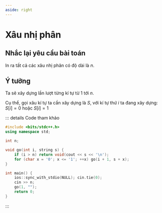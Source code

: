 ```yaml
---
aside: right
---
```


# Xâu nhị phân

## Nhắc lại yêu cầu bài toán

In ra tất cả các xâu nhị phân có độ dài là $n$.

## Ý tưởng

Ta sẽ xây dựng lần lượt từng kí tự từ $1$ tới $n$.

Cụ thể, gọi xâu kí tự ta cần xây dựng là $S$, với kí tự thứ $i$ ta đang xây dựng: 
$S[i] = 0$ hoặc $S[i] = 1$

::: details Code tham khảo
```cpp
#include <bits/stdc++.h>
using namespace std;

int n;

void go(int i, string s) {
	if (i > n) return void(cout << s << '\n');
	for (char x = '0'; x <= '1'; ++x) go(i + 1, s + x);
}

int main() {
	ios::sync_with_stdio(NULL); cin.tie(0);
	cin >> n;
	go(1, "");
	return 0;
}
```
:::
